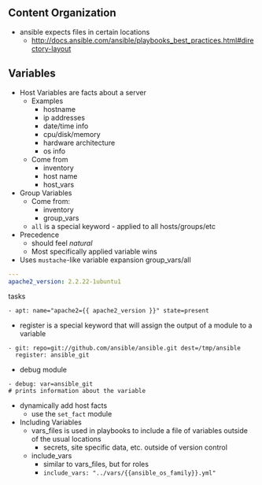 Content Organization
--------------------
- ansible expects files in certain locations
    - http://docs.ansible.com/ansible/playbooks_best_practices.html#directory-layout



Variables
---------
- Host Variables are facts about a server
    - Examples
        - hostname
        - ip addresses
        - date/time info
        - cpu/disk/memory
        - hardware architecture
        - os info
    - Come from
        - inventory
        - host name
        - host_vars
- Group Variables
    - Come from:
        - inventory
        - group_vars
    - `all` is a special keyword - applied to all hosts/groups/etc
- Precedence
    - should feel _natural_
    - Most specifically applied variable wins
- Uses `mustache`-like variable expansion
group_vars/all
```yaml
---
apache2_version: 2.2.22-1ubuntu1
```
tasks
```
- apt: name="apache2={{ apache2_version }}" state=present
```
- register is a special keyword that will assign the output of a module to a variable
```
- git: repo=git://github.com/ansible/ansible.git dest=/tmp/ansible
  register: ansible_git
```
- debug module
```
- debug: var=ansible_git
# prints information about the variable
```
- dynamically add host facts
    - use the `set_fact` module
- Including Variables
    - vars_files is used in playbooks to include a file of variables outside of the usual locations
        - secrets, site specific data, etc. outside of version control
    - include_vars
        - similar to vars_files, but for roles
        - `include_vars: "../vars/{{ansible_os_family}}.yml"`

